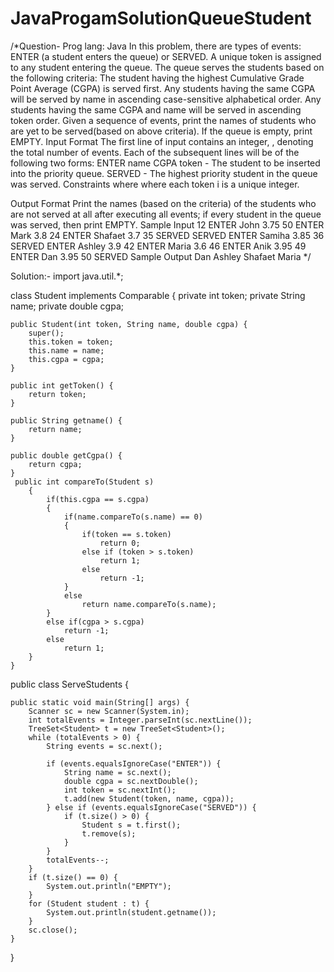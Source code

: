 # JavaProgamSolutionQueueStudent
/*Question- 
Prog lang: Java
In this problem, there are types of events: ENTER (a student enters the queue) or SERVED.
A unique token is assigned to any student entering the queue. The queue serves the students 
based on the following criteria:
The student having the highest Cumulative Grade Point Average (CGPA) is served first.
Any students having the same CGPA will be served by name in ascending case-sensitive alphabetical order.
Any students having the same CGPA and name will be served in ascending token order.
Given a sequence of  events, print the names of students who are yet to be served(based on above criteria). 
If the queue is empty, print EMPTY.
Input Format
The first line of input contains an integer, , denoting the total number of events. 
Each of the subsequent lines will be of the following two forms:
ENTER name CGPA token - The student to be inserted into the priority queue.
SERVED - The highest priority student in the queue was served.
Constraints
 where 
 where each token i is a unique integer.

Output Format
Print the names (based on the criteria) of the students who are not served at all after executing all  events; if every student in the queue was served, then print EMPTY.
Sample Input
12
ENTER John 3.75 50
ENTER Mark 3.8 24
ENTER Shafaet 3.7 35
SERVED
SERVED
ENTER Samiha 3.85 36
SERVED
ENTER Ashley 3.9 42
ENTER Maria 3.6 46
ENTER Anik 3.95 49
ENTER Dan 3.95 50
SERVED
Sample Output
Dan
Ashley
Shafaet
Maria
*/

Solution:-
import java.util.*;

class Student implements Comparable<Student> {
	private int token;
	private String name;
	private double cgpa;

	public Student(int token, String name, double cgpa) {
		super();
		this.token = token;
		this.name = name;
		this.cgpa = cgpa;
	}

	public int getToken() {
		return token;
	}

	public String getname() {
		return name;
	}

	public double getCgpa() {
		return cgpa;
	}
	 public int compareTo(Student s)
	    {
	        if(this.cgpa == s.cgpa)
	        {
	            if(name.compareTo(s.name) == 0)
	            {
	                if(token == s.token)
	                    return 0;
	                else if (token > s.token)
	                    return 1;
	                else
	                    return -1;
	            }
	            else
	                return name.compareTo(s.name);
	        }
	        else if(cgpa > s.cgpa)
	            return -1;
	        else
	            return 1;
	    }
	}
public class ServeStudents {

	public static void main(String[] args) {
		Scanner sc = new Scanner(System.in);
		int totalEvents = Integer.parseInt(sc.nextLine());
		TreeSet<Student> t = new TreeSet<Student>();
		while (totalEvents > 0) {
			String events = sc.next();

			if (events.equalsIgnoreCase("ENTER")) {
				String name = sc.next();
				double cgpa = sc.nextDouble();
				int token = sc.nextInt();
				t.add(new Student(token, name, cgpa));
			} else if (events.equalsIgnoreCase("SERVED")) {
				if (t.size() > 0) {
					Student s = t.first();
					t.remove(s);
				}
			}
			totalEvents--;
		}
		if (t.size() == 0) {
			System.out.println("EMPTY");
		}
		for (Student student : t) {
			System.out.println(student.getname());
		}
		sc.close();
	}
}

